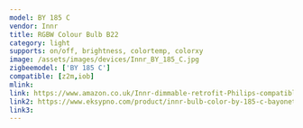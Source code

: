 ```yaml
---
model: BY 185 C
vendor: Innr
title: RGBW Colour Bulb B22
category: light
supports: on/off, brightness, colortemp, colorxy
image: /assets/images/devices/Innr_BY_185_C.jpg
zigbeemodel: ['BY 185 C']
compatible: [z2m,iob]
mlink: 
link: https://www.amazon.co.uk/Innr-dimmable-retrofit-Philips-compatible/dp/B01N5G9WNA
link2: https://www.eksypno.com/product/innr-bulb-color-by-185-c-bayonet/
link3: 
---
```

